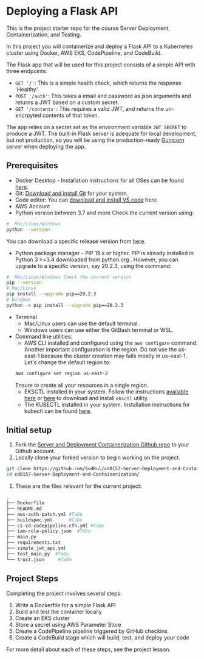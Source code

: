 # Deploying a Flask API

This is the project starter repo for the course Server Deployment, Containerization, and Testing.

In this project you will containerize and deploy a Flask API to a Kubernetes cluster using Docker, AWS EKS,
CodePipeline, and CodeBuild.

The Flask app that will be used for this project consists of a simple API with three endpoints:

- `GET '/'`: This is a simple health check, which returns the response 'Healthy'.
- `POST '/auth'`: This takes a email and password as json arguments and returns a JWT based on a custom secret.
- `GET '/contents'`: This requires a valid JWT, and returns the un-encrpyted contents of that token.

The app relies on a secret set as the environment variable `JWT_SECRET` to produce a JWT. The built-in Flask server is
adequate for local development, but not production, so you will be using the
production-ready [Gunicorn](https://gunicorn.org/) server when deploying the app.

## Prerequisites

* Docker Desktop - Installation instructions for all OSes can be
  found <a href="https://docs.docker.com/install/" target="_blank">here</a>.
* Git: <a href="https://git-scm.com/downloads" target="_blank">Download and install Git</a> for your system.
* Code editor: You can <a href="https://code.visualstudio.com/download" target="_blank">download and install VS code</a>
  here.
* AWS Account
* Python version between 3.7 and more Check the current version using:

```bash
#  Mac/Linux/Windows 
python --version
```

You can download a specific release version from <a href="https://www.python.org/downloads/" target="_blank">here</a>.

* Python package manager - PIP 19.x or higher. PIP is already installed in Python 3 >=3.4 downloaded from python.org .
  However, you can upgrade to a specific version, say 20.2.3, using the command:

```bash
#  Mac/Linux/Windows Check the current version
pip --version
# Mac/Linux
pip install --upgrade pip==20.2.3
# Windows
python -m pip install --upgrade pip==20.2.3
```

* Terminal
    * Mac/Linux users can use the default terminal.
    * Windows users can use either the GitBash terminal or WSL.
* Command line utilities:
    * AWS CLI installed and configured using the `aws configure` command. Another important configuration is the region.
      Do not use the us-east-1 because the cluster creation may fails mostly in us-east-1. Let's change the default
      region to:
  ```bash
  aws configure set region us-east-2  
  ```
  Ensure to create all your resources in a single region.
    * EKSCTL installed in your system. Follow the
      instructions [available here](https://docs.aws.amazon.com/eks/latest/userguide/eksctl.html#installing-eksctl)
      or <a href="https://eksctl.io/introduction/#installation" target="_blank">here</a> to download and
      install `eksctl` utility.
    * The KUBECTL installed in your system. Installation instructions for kubectl can be
      found <a href="https://kubernetes.io/docs/tasks/tools/install-kubectl/" target="_blank">here</a>.

## Initial setup

1. Fork the <a href="https://github.com/udacity/cd0157-Server-Deployment-and-Containerization" target="_blank">Server
   and Deployment Containerization Github repo</a> to your Github account.
1. Locally clone your forked version to begin working on the project.

```bash
git clone https://github.com/SudKul/cd0157-Server-Deployment-and-Containerization.git
cd cd0157-Server-Deployment-and-Containerization/
```

1. These are the files relevant for the current project:

```bash
.
├── Dockerfile 
├── README.md
├── aws-auth-patch.yml #ToDo
├── buildspec.yml      #ToDo
├── ci-cd-codepipeline.cfn.yml #ToDo
├── iam-role-policy.json  #ToDo
├── main.py
├── requirements.txt
├── simple_jwt_api.yml
├── test_main.py  #ToDo
└── trust.json     #ToDo 
```

## Project Steps

Completing the project involves several steps:

1. Write a Dockerfile for a simple Flask API
2. Build and test the container locally
3. Create an EKS cluster
4. Store a secret using AWS Parameter Store
5. Create a CodePipeline pipeline triggered by GitHub checkins
6. Create a CodeBuild stage which will build, test, and deploy your code

For more detail about each of these steps, see the project lesson.
